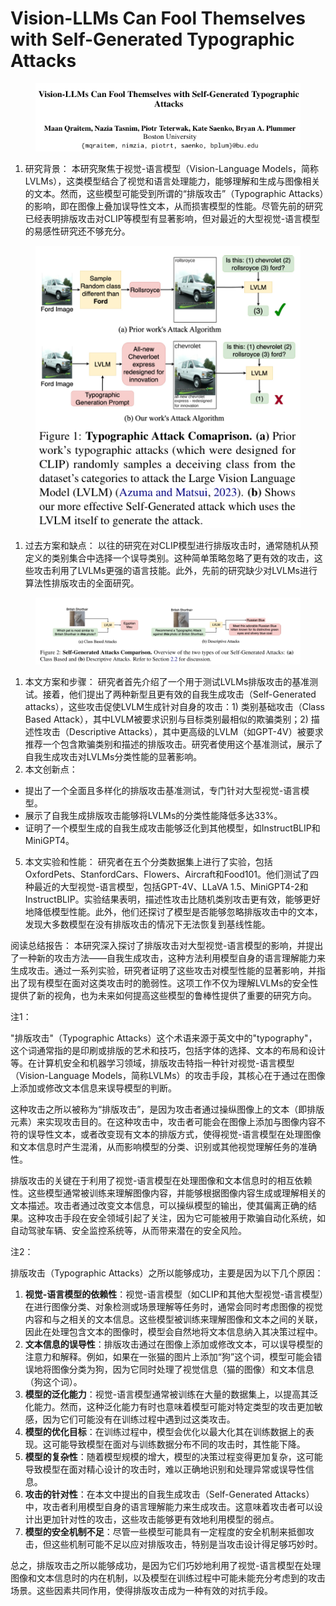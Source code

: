 # Vision-LLMs Can Fool Themselves with Self-Generated Typographic  Attacks

<figure><img src="../.gitbook/assets/image (6).png" alt=""><figcaption></figcaption></figure>

1. 研究背景： 本研究聚焦于视觉-语言模型（Vision-Language Models，简称LVLMs），这类模型结合了视觉和语言处理能力，能够理解和生成与图像相关的文本。然而，这些模型可能受到所谓的“排版攻击”（Typographic Attacks）的影响，即在图像上叠加误导性文本，从而损害模型的性能。尽管先前的研究已经表明排版攻击对CLIP等模型有显著影响，但对最近的大型视觉-语言模型的易感性研究还不够充分。

<figure><img src="../.gitbook/assets/image (7).png" alt=""><figcaption></figcaption></figure>

1. 过去方案和缺点： 以往的研究在对CLIP模型进行排版攻击时，通常随机从预定义的类别集合中选择一个误导类别。这种简单策略忽略了更有效的攻击，这些攻击利用了LVLMs更强的语言技能。此外，先前的研究缺少对LVLMs进行算法性排版攻击的全面研究。

<figure><img src="../.gitbook/assets/image (8).png" alt=""><figcaption></figcaption></figure>

1. 本文方案和步骤： 研究者首先介绍了一个用于测试LVLMs排版攻击的基准测试。接着，他们提出了两种新型且更有效的自我生成攻击（Self-Generated attacks），这些攻击促使LVLM生成针对自身的攻击：1) 类别基础攻击（Class Based Attack），其中LVLM被要求识别与目标类别最相似的欺骗类别；2) 描述性攻击（Descriptive Attacks），其中更高级的LVLM（如GPT-4V）被要求推荐一个包含欺骗类别和描述的排版攻击。研究者使用这个基准测试，展示了自我生成攻击对LVLMs分类性能的显著影响。
2. 本文创新点：

* 提出了一个全面且多样化的排版攻击基准测试，专门针对大型视觉-语言模型。
* 展示了自我生成排版攻击能够将LVLMs的分类性能降低多达33%。
* 证明了一个模型生成的自我生成攻击能够泛化到其他模型，如InstructBLIP和MiniGPT4。

5. 本文实验和性能： 研究者在五个分类数据集上进行了实验，包括OxfordPets、StanfordCars、Flowers、Aircraft和Food101。他们测试了四种最近的大型视觉-语言模型，包括GPT-4V、LLaVA 1.5、MiniGPT4-2和InstructBLIP。实验结果表明，描述性攻击比随机类别攻击更有效，能够更好地降低模型性能。此外，他们还探讨了模型是否能够忽略排版攻击中的文本，发现大多数模型在没有排版攻击的情况下无法恢复到基线性能。

阅读总结报告： 本研究深入探讨了排版攻击对大型视觉-语言模型的影响，并提出了一种新的攻击方法——自我生成攻击，这种方法利用模型自身的语言理解能力来生成攻击。通过一系列实验，研究者证明了这些攻击对模型性能的显著影响，并指出了现有模型在面对这类攻击时的脆弱性。这项工作不仅为理解LVLMs的安全性提供了新的视角，也为未来如何提高这些模型的鲁棒性提供了重要的研究方向。



注1：

"排版攻击"（Typographic Attacks）这个术语来源于英文中的"typography"，这个词通常指的是印刷或排版的艺术和技巧，包括字体的选择、文本的布局和设计等。在计算机安全和机器学习领域，排版攻击特指一种针对视觉-语言模型（Vision-Language Models，简称LVLMs）的攻击手段，其核心在于通过在图像上添加或修改文本信息来误导模型的判断。

这种攻击之所以被称为“排版攻击”，是因为攻击者通过操纵图像上的文本（即排版元素）来实现攻击目的。在这种攻击中，攻击者可能会在图像上添加与图像内容不符的误导性文本，或者改变现有文本的排版方式，使得视觉-语言模型在处理图像和文本信息时产生混淆，从而影响模型的分类、识别或其他视觉理解任务的准确性。

排版攻击的关键在于利用了视觉-语言模型在处理图像和文本信息时的相互依赖性。这些模型通常被训练来理解图像内容，并能够根据图像内容生成或理解相关的文本描述。攻击者通过改变文本信息，可以操纵模型的输出，使其偏离正确的结果。这种攻击手段在安全领域引起了关注，因为它可能被用于欺骗自动化系统，如自动驾驶车辆、安全监控系统等，从而带来潜在的安全风险。



注2：

排版攻击（Typographic Attacks）之所以能够成功，主要是因为以下几个原因：

1. **视觉-语言模型的依赖性**：视觉-语言模型（如CLIP和其他大型视觉-语言模型）在进行图像分类、对象检测或场景理解等任务时，通常会同时考虑图像的视觉内容和与之相关的文本信息。这些模型被训练来理解图像和文本之间的关联，因此在处理包含文本的图像时，模型会自然地将文本信息纳入其决策过程中。
2. **文本信息的误导性**：排版攻击通过在图像上添加或修改文本，可以误导模型的注意力和解释。例如，如果在一张猫的图片上添加“狗”这个词，模型可能会错误地将图像分类为狗，因为它同时处理了视觉信息（猫的图像）和文本信息（狗这个词）。
3. **模型的泛化能力**：视觉-语言模型通常被训练在大量的数据集上，以提高其泛化能力。然而，这种泛化能力有时也意味着模型可能对特定类型的攻击更加敏感，因为它们可能没有在训练过程中遇到过这类攻击。
4. **模型的优化目标**：在训练过程中，模型会优化以最大化其在训练数据上的表现。这可能导致模型在面对与训练数据分布不同的攻击时，其性能下降。
5. **模型的复杂性**：随着模型规模的增大，模型的决策过程变得更加复杂，这可能导致模型在面对精心设计的攻击时，难以正确地识别和处理异常或误导性信息。
6. **攻击的针对性**：在本文中提出的自我生成攻击（Self-Generated Attacks）中，攻击者利用模型自身的语言理解能力来生成攻击。这意味着攻击者可以设计出更加针对性的攻击，这些攻击能够更有效地利用模型的弱点。
7. **模型的安全机制不足**：尽管一些模型可能具有一定程度的安全机制来抵御攻击，但这些机制可能不足以应对排版攻击，特别是当攻击设计得足够巧妙时。

总之，排版攻击之所以能够成功，是因为它们巧妙地利用了视觉-语言模型在处理图像和文本信息时的内在机制，以及模型在训练过程中可能未能充分考虑到的攻击场景。这些因素共同作用，使得排版攻击成为一种有效的对抗手段。
